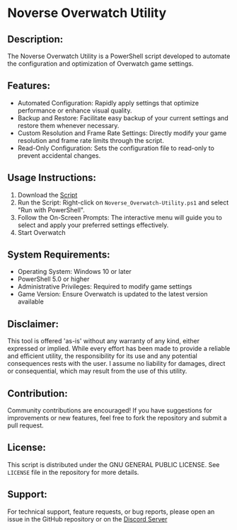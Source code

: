 # Noverse Overwatch Utility

## Description:

The Noverse Overwatch Utility is a PowerShell script developed to automate the configuration and optimization of Overwatch game settings.

## Features:

- Automated Configuration: Rapidly apply settings that optimize performance or enhance visual quality.
- Backup and Restore: Facilitate easy backup of your current settings and restore them whenever necessary.
- Custom Resolution and Frame Rate Settings: Directly modify your game resolution and frame rate limits through the script.
- Read-Only Configuration: Sets the configuration file to read-only to prevent accidental changes.

## Usage Instructions:

1. Download the [Script](https://github.com/5Noxi/Overwatch-Settings/releases)
2. Run the Script: Right-click on `Noverse_Overwatch-Utility.ps1` and select "Run with PowerShell".
3. Follow the On-Screen Prompts: The interactive menu will guide you to select and apply your preferred settings effectively.
4. Start Overwatch

## System Requirements:

- Operating System: Windows 10 or later
- PowerShell 5.0 or higher
- Administrative Privileges: Required to modify game settings
- Game Version: Ensure Overwatch is updated to the latest version available

## Disclaimer:

This tool is offered 'as-is' without any warranty of any kind, either expressed or implied. While every effort has been made to provide a reliable and efficient utility, the responsibility for its use and any potential consequences rests with the user. I assume no liability for damages, direct or consequential, which may result from the use of this utility.

## Contribution:

Community contributions are encouraged! If you have suggestions for improvements or new features, feel free to fork the repository and submit a pull request.

## License:

This script is distributed under the  GNU GENERAL PUBLIC LICENSE. See `LICENSE` file in the repository for more details.

## Support:

For technical support, feature requests, or bug reports, please open an issue in the GitHub repository or on the [Discord Server](https://discord.gg/E2ybG4j9jU)

